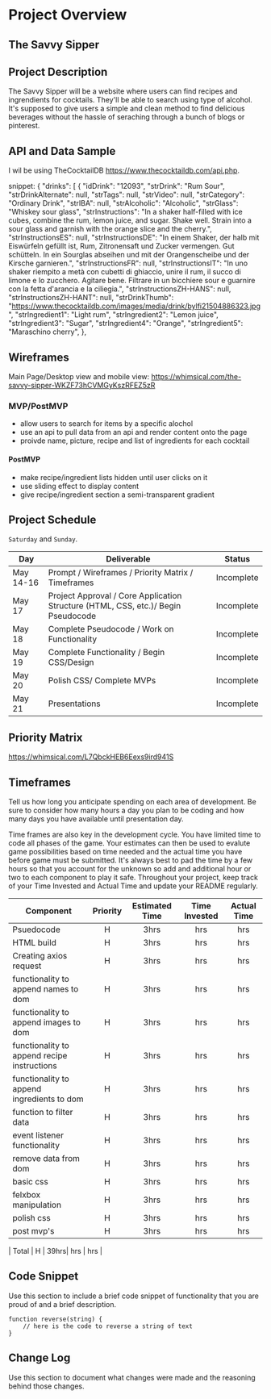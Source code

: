 
# Project Overview

## The Savvy Sipper



## Project Description
The Savvy Sipper will be a website where users can find recipes and ingrendients for cocktails. They'll be able to search using type of alcohol. It's supposed to give users a simple and clean method to find delicious beverages without the hassle of seraching through a bunch of blogs or pinterest.

## API and Data Sample
I wil be using TheCocktailDB https://www.thecocktaildb.com/api.php.

snippet:
{
    "drinks": [
        {
            "idDrink": "12093",
            "strDrink": "Rum Sour",
            "strDrinkAlternate": null,
            "strTags": null,
            "strVideo": null,
            "strCategory": "Ordinary Drink",
            "strIBA": null,
            "strAlcoholic": "Alcoholic",
            "strGlass": "Whiskey sour glass",
            "strInstructions": "In a shaker half-filled with ice cubes, combine the rum, lemon juice, and sugar. Shake well. Strain into a sour glass and garnish with the orange slice and the cherry.",
            "strInstructionsES": null,
            "strInstructionsDE": "In einem Shaker, der halb mit Eiswürfeln gefüllt ist, Rum, Zitronensaft und Zucker vermengen. Gut schütteln. In ein Sourglas abseihen und mit der Orangenscheibe und der Kirsche garnieren.",
            "strInstructionsFR": null,
            "strInstructionsIT": "In uno shaker riempito a metà con cubetti di ghiaccio, unire il rum, il succo di limone e lo zucchero. Agitare bene. Filtrare in un bicchiere sour e guarnire con la fetta d'arancia e la ciliegia.",
            "strInstructionsZH-HANS": null,
            "strInstructionsZH-HANT": null,
            "strDrinkThumb": "https://www.thecocktaildb.com/images/media/drink/bylfi21504886323.jpg",
            "strIngredient1": "Light rum",
            "strIngredient2": "Lemon juice",
            "strIngredient3": "Sugar",
            "strIngredient4": "Orange",
            "strIngredient5": "Maraschino cherry",
        },

## Wireframes
Main Page/Desktop view and mobile view:
https://whimsical.com/the-savvy-sipper-WKZF73hCVMGyKszRFEZ5zR


### MVP/PostMVP

- allow users to search for items by a specific alochol
- use an api to pull data from an api and render content onto the page
- proivde name, picture, recipe and list of ingredients for each cocktail

#### PostMVP  

- make recipe/ingredient lists hidden until user clicks on it
- use sliding effect to display content
- give recipe/ingredient section a semi-transparent gradient

## Project Schedule

`Saturday` and `Sunday`.

|  Day | Deliverable | Status
|---|---| ---|
|May 14-16| Prompt / Wireframes / Priority Matrix / Timeframes | Incomplete
|May 17| Project Approval / Core Application Structure (HTML, CSS, etc.)/ Begin Pseudocode | Incomplete
|May 18| Complete Pseudocode / Work on Functionality | Incomplete
|May 19| Complete Functionality / Begin CSS/Design  | Incomplete
|May 20| Polish CSS/ Complete MVPs | Incomplete
|May 21| Presentations | Incomplete

## Priority Matrix

https://whimsical.com/L7QbckHEB6Eexs9ird941S

## Timeframes

Tell us how long you anticipate spending on each area of development. Be sure to consider how many hours a day you plan to be coding and how many days you have available until presentation day.

Time frames are also key in the development cycle.  You have limited time to code all phases of the game.  Your estimates can then be used to evalute game possibilities based on time needed and the actual time you have before game must be submitted. It's always best to pad the time by a few hours so that you account for the unknown so add and additional hour or two to each component to play it safe. Throughout your project, keep track of your Time Invested and Actual Time and update your README regularly.

| Component | Priority | Estimated Time | Time Invested | Actual Time |
| --- | :---: |  :---: | :---: | :---: |
| Psuedocode | H | 3hrs| hrs | hrs |
| HTML build | H | 3hrs| hrs | hrs |
| Creating axios request | H | 3hrs| hrs | hrs |
| functionality to append names to dom | H | 3hrs| hrs | hrs |
| functionality to append images to dom | H | 3hrs| hrs | hrs |
| functionality to append recipe instructions | H | 3hrs| hrs | hrs |
| functionality to append ingredients to dom | H | 3hrs| hrs | hrs |
| function to filter data | H | 3hrs| hrs | hrs |
| event listener functionality | H | 3hrs| hrs | hrs |
| remove data from dom | H | 3hrs| hrs | hrs |
| basic css | H | 3hrs| hrs | hrs |
| felxbox manipulation | H | 3hrs| hrs | hrs |
| polish css | H | 3hrs| hrs | hrs |
| post mvp's | H | 3hrs| hrs | hrs |

| Total | H | 39hrs| hrs | hrs |

## Code Snippet

Use this section to include a brief code snippet of functionality that you are proud of and a brief description.  

```
function reverse(string) {
	// here is the code to reverse a string of text
}
```

## Change Log
 Use this section to document what changes were made and the reasoning behind those changes.  
